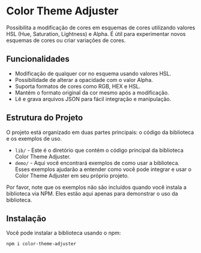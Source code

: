 # Color Theme Adjuster

Possibilita a modificação de cores em esquemas de cores utilizando valores HSL (Hue, Saturation, Lightness) e Alpha. É útil para experimentar novos esquemas de cores ou criar variações de cores.

## Funcionalidades

- Modificação de qualquer cor no esquema usando valores HSL.
- Possibilidade de alterar a opacidade com o valor Alpha.
- Suporta formatos de cores como RGB, HEX e HSL.
- Mantém o formato original da cor mesmo após a modificação.
- Lê e grava arquivos JSON para fácil integração e manipulação.

## Estrutura do Projeto

O projeto está organizado em duas partes principais: o código da biblioteca e os exemplos de uso.

- `lib/` - Este é o diretório que contém o código principal da biblioteca Color Theme Adjuster.
- `demo/` - Aqui você encontrará exemplos de como usar a biblioteca. Esses exemplos ajudarão a entender como você pode integrar e usar o Color Theme Adjuster em seu próprio projeto.

Por favor, note que os exemplos não são incluídos quando você instala a biblioteca via NPM. Eles estão aqui apenas para demonstrar o uso da biblioteca.

## Instalação

Você pode instalar a biblioteca usando o npm:

```bash
npm i color-theme-adjuster
```
